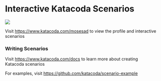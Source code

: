 # Interactive Katacoda Scenarios

[![](http://shields.katacoda.com/katacoda/mosesad/count.svg)](https://www.katacoda.com/mosesad "Get your profile on Katacoda.com")

Visit https://www.katacoda.com/mosesad to view the profile and interactive scenarios

### Writing Scenarios
Visit https://www.katacoda.com/docs to learn more about creating Katacoda scenarios

For examples, visit https://github.com/katacoda/scenario-example

